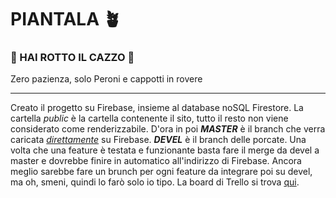 # PIANTALA 🪴
### 🌠 HAI ROTTO IL CAZZO 🌠
Zero pazienza, solo Peroni e cappotti in rovere

---

Creato il progetto su Firebase, insieme al database noSQL Firestore.
La cartella _public_ è la cartella contenente il sito, tutto il resto non viene considerato come renderizzabile.
D'ora in poi ___MASTER___ è il branch che verra caricata <u>_direttamente_</u> su Firebase.
___DEVEL___ è il branch delle porcate.
Una volta che una feature è testata e funzionante basta fare il merge da devel a master e dovrebbe finire in automatico all'indirizzo di Firebase.
Ancora meglio sarebbe fare un brunch per ogni feature da integrare poi su devel, ma oh, smeni, quindi lo farò solo io tipo.
La board di Trello si trova [qui](https://trello.com/b/hGZ7Y1HF/piantala).
